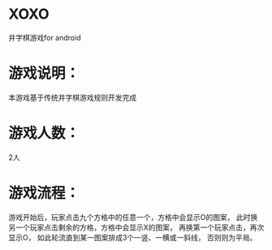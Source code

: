 XOXO
====
井字棋游戏for android

游戏说明：
==
本游戏基于传统井字棋游戏规则开发完成

游戏人数：
==
2人

游戏流程：
==
游戏开始后，玩家点击九个方格中的任意一个，方格中会显示O的图案，
此时换另一个玩家点击剩余的方格，方格中会显示X的图案，
再换第一个玩家点击，再次显示O，
如此轮流直到某一图案排成3个一竖、一横或一斜线，
否则则为平局。
